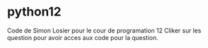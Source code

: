 # python12
Code de Simon Losier pour le cour de programation 12
Cliker sur les question pour avoir acces aux code pour la question.
